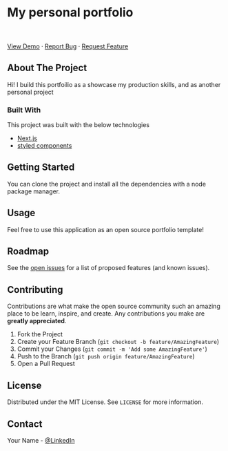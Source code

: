 <br />
  <p align="center">
    <h1>My personal portfolio</h1>
    <br />
    <br />
    <a href="https://portfolio-six-nu-64.vercel.app/">View Demo</a>
    ·
    <a href="https://github.com/nguyenxuongkim2103/portfolio/issues">Report Bug</a>
    ·
    <a href="https://github.com/nguyenxuongkim2103/portfolio/issues">Request Feature</a>
</p>

<!-- ABOUT THE PROJECT -->
## About The Project

Hi! I build this portfoilio as a showcase my production skills, and as another personal project



### Built With

This project was built with the below technologies
* [Next.js](https://nextjs.org/)
* [styled components](https://styled-components.com/)



<!-- GETTING STARTED -->
## Getting Started

You can clone the project and install all the dependencies with a node package manager.


<!-- USAGE EXAMPLES -->
## Usage

Feel free to use this application as an open source portfolio template!



<!-- ROADMAP -->
## Roadmap

See the [open issues](https://github.com/nguyenxuongkim2103/portfolio/issues) for a list of proposed features (and known issues).



<!-- CONTRIBUTING -->
## Contributing

Contributions are what make the open source community such an amazing place to be learn, inspire, and create. Any contributions you make are **greatly appreciated**.

1. Fork the Project
2. Create your Feature Branch (`git checkout -b feature/AmazingFeature`)
3. Commit your Changes (`git commit -m 'Add some AmazingFeature'`)
4. Push to the Branch (`git push origin feature/AmazingFeature`)
5. Open a Pull Request



<!-- LICENSE -->
## License

Distributed under the MIT License. See `LICENSE` for more information.



<!-- CONTACT -->
## Contact

Your Name - [@LinkedIn](https://www.linkedin.com/in/kim-nguyen-xuong/)
